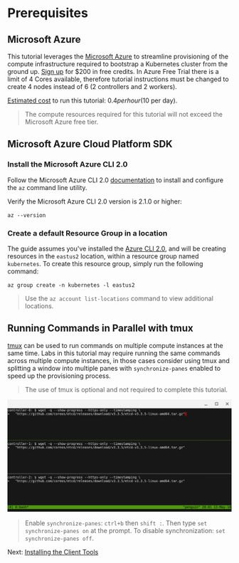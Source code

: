 # Prerequisites

## Microsoft Azure

This tutorial leverages the [Microsoft Azure](https://azure.microsoft.com) to streamline provisioning of the compute infrastructure required to bootstrap a Kubernetes cluster from the ground up. [Sign up](https://azure.microsoft.com/free/) for $200 in free credits. In Azure Free Trial there is a limit of 4 Cores available, therefore tutorial instructions must be changed to create 4 nodes instead of 6 (2 controllers and 2 workers).

[Estimated cost](https://azure.microsoft.com/pricing/calculator/) to run this tutorial: $0.4 per hour ($10 per day).

> The compute resources required for this tutorial will not exceed the Microsoft Azure free tier.

## Microsoft Azure Cloud Platform SDK

### Install the Microsoft Azure CLI 2.0

Follow the Microsoft Azure CLI 2.0 [documentation](https://github.com/azure/azure-cli#installation) to install and configure the `az` command line utility.

Verify the Microsoft Azure CLI 2.0 version is 2.1.0 or higher:

```shell
az --version
```

### Create a default Resource Group in a location

The guide assumes you've installed the [Azure CLI 2.0](https://github.com/azure/azure-cli#installation), and will be creating resources in the `eastus2` location, within a resource group named `kubernetes`. To create this resource group, simply run the following command:

```shell
az group create -n kubernetes -l eastus2
```

> Use the `az account list-locations` command to view additional locations.

## Running Commands in Parallel with tmux

[tmux](https://github.com/tmux/tmux/wiki) can be used to run commands on multiple compute instances at the same time. Labs in this tutorial may require running the same commands across multiple compute instances, in those cases consider using tmux and splitting a window into multiple panes with `synchronize-panes` enabled to speed up the provisioning process.

> The use of tmux is optional and not required to complete this tutorial.

![tmux screenshot](images/tmux-screenshot.png)

> Enable `synchronize-panes`: `ctrl+b` then `shift :`. Then type `set synchronize-panes on` at the prompt. To disable synchronization: `set synchronize-panes off`.

Next: [Installing the Client Tools](02-client-tools.md)
